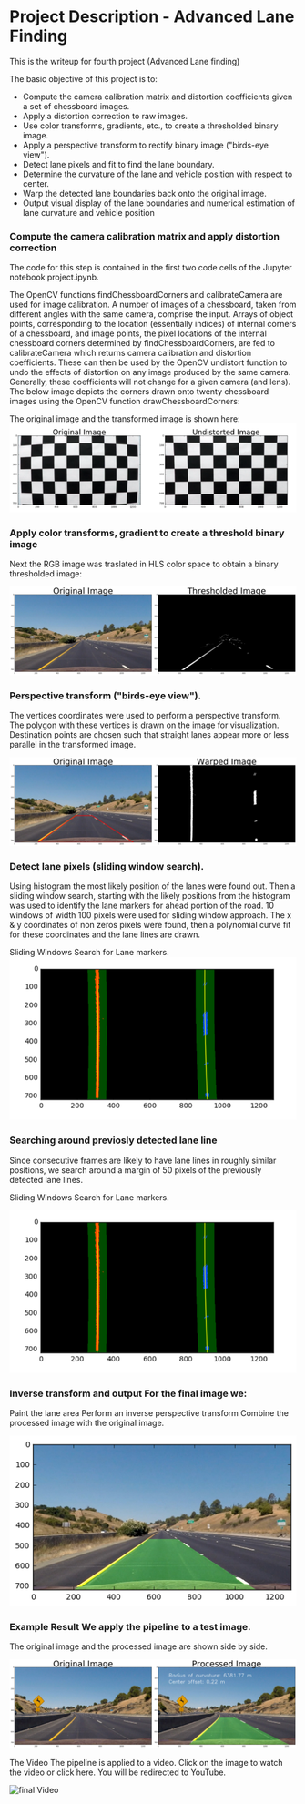 # Project Description - Advanced Lane Finding
This is the writeup for fourth project (Advanced Lane finding)

The basic objective of this project is to:

- Compute the camera calibration matrix and distortion coefficients given a set of chessboard images.
- Apply a distortion correction to raw images.
- Use color transforms, gradients, etc., to create a thresholded binary image.
- Apply a perspective transform to rectify binary image ("birds-eye view").
- Detect lane pixels and fit to find the lane boundary.
- Determine the curvature of the lane and vehicle position with respect to center.
- Warp the detected lane boundaries back onto the original image.
- Output visual display of the lane boundaries and numerical estimation of lane curvature and vehicle position

### Compute the camera calibration matrix and apply distortion correction

The code for this step is contained in the first two code cells of the Jupyter notebook project.ipynb.

The OpenCV functions findChessboardCorners and calibrateCamera are used for image calibration. A number of images of a chessboard, taken from different angles with the same camera, comprise the input. Arrays of object points, corresponding to the location (essentially indices) of internal corners of a chessboard, and image points, the pixel locations of the internal chessboard corners determined by findChessboardCorners, are fed to calibrateCamera which returns camera calibration and distortion coefficients. These can then be used by the OpenCV undistort function to undo the effects of distortion on any image produced by the same camera. Generally, these coefficients will not change for a given camera (and lens). The below image depicts the corners drawn onto twenty chessboard images using the OpenCV function drawChessboardCorners:

The original image and the transformed image is shown here:
![before-after comparison](/images/undistort_output.png)

### Apply color transforms, gradient to create a threshold binary image

Next the RGB image was traslated in  HLS color space to obtain a binary thresholded image:

![color transform](/images/color_transform.png)

### Perspective transform ("birds-eye view"). 
The vertices coordinates were used to perform a perspective transform. The polygon with these vertices is drawn on the image for visualization. Destination points are chosen such that straight lanes appear more or less parallel in the transformed image.


![Perspective](https://github.com/soumende1/AdvancedLaneFinding/blob/master/images/perspective_transform.png)

### Detect lane pixels (sliding window search). 
Using histogram the most likely position of the lanes were found out. Then a sliding window search, starting with the likely positions from the histogram was used to identify the lane markers for ahead portion of the road. 10 windows of width 100 pixels were used for sliding window approach. The x & y coordinates of non zeros pixels were found, then a polynomial curve fit for these coordinates and the lane lines are drawn.

Sliding Windows Search for Lane markers.  
![Sliding window transform](https://github.com/soumende1/AdvancedLaneFinding/blob/master/images/sliding_window1.png)

### Searching around previosly detected lane line 

Since consecutive frames are likely to have lane lines in roughly similar positions, we search around a margin of 50 pixels of the previously detected lane lines.

Sliding Windows Search for Lane markers. 

![Sliding window transform](https://github.com/soumende1/AdvancedLaneFinding/blob/master/images/sliding_window1.png)

### Inverse transform and output For the final image we:

Paint the lane area
Perform an inverse perspective transform
Combine the processed image with the original image.

![final image](https://github.com/soumende1/AdvancedLaneFinding/blob/master/images/final_image.png)

### Example Result We apply the pipeline to a test image. 
The original image and the processed image are shown side by side.

![radius image](https://github.com/soumende1/AdvancedLaneFinding/blob/master/images/image_radius.png)

The Video
The pipeline is applied to a video. Click on the image to watch the video or click here. You will be redirected to YouTube.

![final Video](/images/project_video_output.gif)



